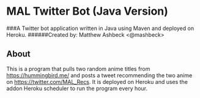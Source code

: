 # MAL Twitter Bot (Java Version)
###A Twitter bot application written in Java using Maven and deployed on Heroku.
######Created by: Matthew Ashbeck <@mashbeck>

## About
This is a program that pulls two random anime titles from https://hummingbird.me/ and posts a tweet recommending the two anime on https://twitter.com/MAL_Recs. It is deployed on Heroku and uses the addon Heroku scheduler to run the program every hour.
